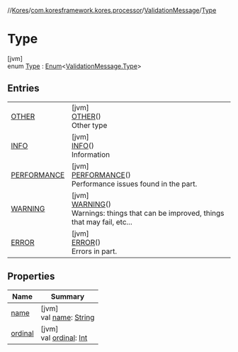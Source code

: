 //[Kores](../../../../index.md)/[com.koresframework.kores.processor](../../index.md)/[ValidationMessage](../index.md)/[Type](index.md)

# Type

[jvm]\
enum [Type](index.md) : [Enum](https://kotlinlang.org/api/latest/jvm/stdlib/kotlin/-enum/index.html)<[ValidationMessage.Type](index.md)>

## Entries

| | |
|---|---|
| [OTHER](-o-t-h-e-r/index.md) | [jvm]<br>[OTHER](-o-t-h-e-r/index.md)()<br>Other type |
| [INFO](-i-n-f-o/index.md) | [jvm]<br>[INFO](-i-n-f-o/index.md)()<br>Information |
| [PERFORMANCE](-p-e-r-f-o-r-m-a-n-c-e/index.md) | [jvm]<br>[PERFORMANCE](-p-e-r-f-o-r-m-a-n-c-e/index.md)()<br>Performance issues found in the part. |
| [WARNING](-w-a-r-n-i-n-g/index.md) | [jvm]<br>[WARNING](-w-a-r-n-i-n-g/index.md)()<br>Warnings: things that can be improved, things that may fail, etc... |
| [ERROR](-e-r-r-o-r/index.md) | [jvm]<br>[ERROR](-e-r-r-o-r/index.md)()<br>Errors in part. |

## Properties

| Name | Summary |
|---|---|
| [name](index.md#-2083510549%2FProperties%2F-1216412040) | [jvm]<br>val [name](index.md#-2083510549%2FProperties%2F-1216412040): [String](https://kotlinlang.org/api/latest/jvm/stdlib/kotlin/-string/index.html) |
| [ordinal](index.md#478925939%2FProperties%2F-1216412040) | [jvm]<br>val [ordinal](index.md#478925939%2FProperties%2F-1216412040): [Int](https://kotlinlang.org/api/latest/jvm/stdlib/kotlin/-int/index.html) |
